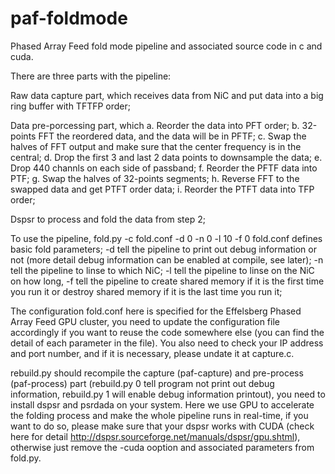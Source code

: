 # paf-foldmode

Phased Array Feed fold mode pipeline and associated source code in c and cuda.

There are three parts with the pipeline:

Raw data capture part, which receives data from NiC and put data into a big ring buffer with TFTFP order;

Data pre-porcessing part, which a. Reorder the data into PFT order; b. 32-points FFT the reordered data, and the data will be in PFTF; c. Swap the halves of FFT output and make sure that the center frequency is in the central; d. Drop the first 3 and last 2 data points to downsample the data; e. Drop 440 channls on each side of passband; f. Reorder the PFTF data into PTF; g. Swap the halves of 32-points segments; h. Reverse FFT to the swapped data and get PTFT order data; i. Reorder the PTFT data into TFP order;

Dspsr to process and fold the data from step 2;

To use the pipeline, fold.py -c fold.conf -d 0 -n 0 -l 10 -f 0 fold.conf defines basic fold parameters; -d tell the pipeline to print out debug information or not (more detail debug information can be enabled at compile, see later); -n tell the pipeline to linse to which NiC; -l tell the pipeline to linse on the NiC on how long, -f tell the pipeline to create shared memory if it is the first time you run it or destroy shared memory if it is the last time you run it;

The configuration fold.conf here is specified for the Effelsberg Phased Array Feed GPU cluster, you need to update the configuration file accordingly if you want to reuse the code somewhere else (you can find the detail of each parameter in the file). You also need to check your IP address and port number, and if it is necessary, please undate it at capture.c.

rebuild.py should recompile the capture (paf-capture) and pre-process (paf-process) part (rebuild.py 0 tell program not print out debug information, rebuild.py 1 will enable debug information printout), you need to install dspsr and psrdada on your system. Here we use GPU to accelerate the folding process and make the whole pipeline runs in real-time, if you want to do so, please make sure that your dspsr works with CUDA (check here for detail http://dspsr.sourceforge.net/manuals/dspsr/gpu.shtml), otherwise just remove the -cuda ooption and associated parameters from fold.py.
